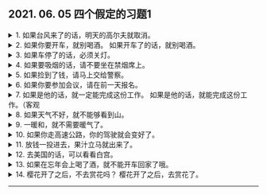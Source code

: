 ## 2021. 06. 05 四个假定的习题1
<details>
<summary>
1. 如果台风来了的话，明天的高尔夫就取消。</summary>

台風が来たら、明日のゴルフは中止です。
</details>

<details>
<summary>
2. 如果你要开车，就别喝酒。
如果开车了的话，就别喝酒。</summary>

車を運転するなら、お酒を飲むな。
車を運転したら、お酒を飲むな。
</details>

<details>
<summary>
3. 如果车停了的话，必须关灯。</summary>

車を止めたら、ライトを消さなければなりません。
</details>

<details>
<summary>
4. 如果要吸烟的话，请不要坐在禁烟席上。</summary>

タバコを吸うなら、禁煙席に座らないでください。
</details>

<details>
<summary>
5. 如果捡到了钱，请马上交给警察。</summary>

お金を拾ったら、すぐ警察に届けてください。
</details>

<details>
<summary>
6. 如果你要参加会议，请在前一天报名。</summary>

会に参加するなら、前の日までに申し込んでください。
</details>

<details>
<summary>
7. 如果是他的话，就一定能完成这份工作。
如果是他的话，就能完成这份工作。（客观</summary>

彼なら 、きっとこの仕事ができる。
彼だと 、この仕事ができる。
</details>

<details>
<summary>
8. 如果天气不好，就不能够看到山。</summary>

天気が悪いと、山が見えません 。
</details>

<details>
<summary>
9. 一暖和，就不需要暖气了。</summary>

暖かくなると、暖房がいらなくなります。
</details>

<details>
<summary>
10. 如果你走高速公路，你的驾驶就会变好了。</summary>

高速道路を走れば、運転が上手になります。
</details>

<details>
<summary>
11. 放钱一投进去，果汁立马就出来了。</summary>

お金を入れると、すぐジュースが出てきます。
</details>

<details>
<summary>
12. 去美国的话，可以看看白宫。</summary>

アメリカへ行けば、ホワイハウスが見られる。
</details>

<details>
<summary>
13. 如果在忘年会上喝了酒，就不能开车回家了哦。</summary>

忘年会でお酒を飲んだら、車を運転して帰ってはいけないよ。
</details>

<details>
<summary>
14. 樱花开了之后，不去赏花吗？
樱花开了之后，去赏花了。</summary>

桜の花が咲いたら、花見に行きませんか。
桜の花が咲いたら、花見に行った。・・・・
</details>

---
